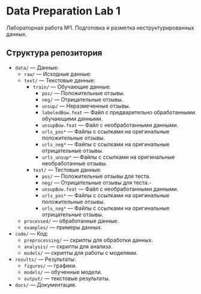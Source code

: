 # Data Preparation Lab 1
Лабораторная работа №1. Подготовка и разметка неструктурированных данных.

## Структура репозитория
- `data/` — Данные:
  - `raw/` — Исходные данные:
  - `text/` — Текстовые данные:
    - `train/` — Обучающие данные:
      - `pos/` — Положительные отзывы.
      - `neg/` — Отрицательные отзывы.
      - `unsup/` — Неразмеченные отзывы.
      - `labeledBow.feat` — Файл с предварительно обработанными обучающими данными.
      - `unsupBow.feat` — Файл с необработанными данными.
      - `urls_pos*` — Файлы с ссылками на оригинальные положительные отзывы.
      - `urls_neg*` — Файлы с ссылками на оригинальные отрицательные отзывы.
      - `urls_unsup*` — Файлы с ссылками на оригинальные необработанные отзывы.
    - `test/` — Тестовые данные:
      - `pos/` — Положительные отзывы для теста.
      - `neg/` — Отрицательные отзывы для теста.-
      - `unsupBow.feat` — Файл с необработанными данными.
      - `urls_pos*` — Файлы с ссылками на оригинальные положительные отзывы.
      - `urls_neg*` — Файлы с ссылками на оригинальные отрицательные отзывы.
  - `processed/` — обработанные данные.
  - `examples/` — примеры данных.
- `code/` — Код:
  - `preprocessing/` — скрипты для обработки данных.
  - `analysis/` — скрипты для анализа.
  - `models/` — скрипты для работы с моделями.
- `results/` — Результаты:
  - `figures/` — графики.
  - `models/` — обученные модели.
  - `output/` — текстовые результаты.
- `docs/` — Документация.
